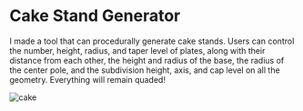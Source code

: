 # Cake Stand Generator

I made a tool that can procedurally generate cake stands. Users can control the number, height, radius, and taper level of plates, along with their distance from each other, the height and radius of the base, the radius of the center pole, and the subdivision height, axis, and cap level on all the geometry. Everything will remain quaded!

![cake](./gif/recordingcake_6.gif)
